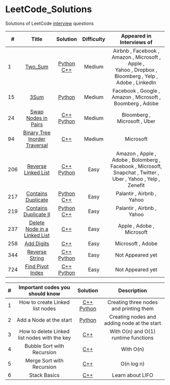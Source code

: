 # LeetCode_Solutions
Solutions of LeetCode [interview](http://www.learn4master.com/interview-questions/leetcode/leetcode-problems-classified-by-company) questions

| # | Title | Solution | Difficulty | Appeared in Interviews of  |
|---|:-----:|:--------:| :---------:| :---------:|
| 1 | [Two_Sum](https://leetcode.com/problems/two-sum/description/) | [ Python ](https://github.com/kotharan/LeetCode_Solutions/blob/master/Python_Code_Solutions/Two_Sum.py) <br> [C++](https://github.com/kotharan/LeetCode_Solutions/blob/master/C%2B%2B_Code_Solutions/Two_Sum.cpp)| Medium | Airbnb , Facebook , Amazon , Microsoft , Apple ,<br> Yahoo , Dropbox , Bloomberg , Yelp , Adobe , LinkedIn |
| 15 | [3Sum](https://leetcode.com/problems/3sum/description/) | [ Python ](https://github.com/kotharan/LeetCode_Solutions/blob/master/Python_Code_Solutions/3Sum.py)| Medium | Facebook , Google , Amazon , Microsoft , Boomberg , Adobe |
| 24 |[Swap Nodes in Pairs](https://leetcode.com/problems/swap-nodes-in-pairs/description/) | [C++](https://github.com/kotharan/LeetCode_Solutions/blob/master/C%2B%2B_Code_Solutions/Swap%20Nodes%20in%20Pairs.cpp) <br> [Python](https://github.com/kotharan/LeetCode_Solutions/blob/master/Python_Code_Solutions/SwapNodesInPairs.py) | Medium | Bloomberg , Microsoft , Uber |
| 94 |[Binary Tree Inorder Traversal](https://leetcode.com/problems/binary-tree-inorder-traversal/description/) | [C++](https://github.com/kotharan/LeetCode_Solutions/blob/master/C%2B%2B_Code_Solutions/Binary%20Tree%20Inorder%20Traversal.cpp) | Medium | Microsoft |
| 206 |[Reverse Linked List](https://leetcode.com/problems/reverse-linked-list/description/) | [C++](https://github.com/kotharan/LeetCode_Solutions/blob/master/C%2B%2B_Code_Solutions/Reverse%20Linked%20List.cpp) <Br> [Python](https://github.com/kotharan/LeetCode_Solutions/blob/master/Python_Code_Solutions/Reverse_Linked_List.py)| Easy | Amazon , Apple , Adobe , Bolomberg , Facebook , Microsoft, Snapchat , Twitter , Uber , Yahoo , Yelp , Zenefit |
| 217 | [Contains Duplicate ](https://leetcode.com/problems/contains-duplicate/description/) | [ Python ](https://github.com/kotharan/LeetCode_Solutions/blob/master/Python_Code_Solutions/Contains_Duplicate.py) <br> [C++](https://github.com/kotharan/LeetCode_Solutions/blob/master/C%2B%2B_Code_Solutions/ContainsDuplicate.cpp)| Easy | Palantir , Airbnb , Yahoo |
| 219 | [Contains Duplicate II ](https://leetcode.com/problems/contains-duplicate-ii/description/) | [ Python ](https://github.com/kotharan/LeetCode_Solutions/blob/master/Python_Code_Solutions/Contains_Duplicate_II.py) <Br> [C++](https://github.com/kotharan/LeetCode_Solutions/blob/master/C%2B%2B_Code_Solutions/ContainsDuplicateII.cpp)| Easy |  Palantir , Airbnb , Yahoo |
| 237 | [Delete Node in a Linked List](https://leetcode.com/problems/delete-node-in-a-linked-list/description/) | [C++](https://github.com/kotharan/LeetCode_Solutions/blob/master/C%2B%2B_Code_Solutions/Delete%20Node%20in%20a%20Linked%20List.cpp) | Easy | Apple , Adobe , Microsoft |
| 258 |	[Add Digits](https://leetcode.com/problems/add-digits/description/) | [C++](https://github.com/kotharan/LeetCode_Solutions/blob/master/C%2B%2B_Code_Solutions/addDigits.cpp) | Easy | Microsoft , Adobe |
| 344 | [Reverse String](https://leetcode.com/problems/reverse-string/description/) | [C++](https://github.com/kotharan/LeetCode_Solutions/blob/master/C%2B%2B_Code_Solutions/Reverse%20String.cpp) <Br> [Python](https://github.com/kotharan/LeetCode_Solutions/blob/master/Python_Code_Solutions/ReverseString.py)| Easy | Not Appeared yet |
| 724 | [Find Pivot Index](https://leetcode.com/problems/find-pivot-index/description/) | [C++](https://github.com/kotharan/LeetCode_Solutions/blob/master/C%2B%2B_Code_Solutions/Find%20Pivot%20Index.cpp) [Python](https://github.com/kotharan/LeetCode_Solutions/blob/master/Python_Code_Solutions/Find%20Pivot%20Index.py) | Easy | Not Appeared yet |

| # | Important codes you should know | Solution | Description |
|---|:---------:| :---------:| :---------:|
| 1 |  How to create Linked list nodes | [C++](https://github.com/kotharan/LeetCode_Solutions/blob/master/C%2B%2B_Code_Solutions/CreatLinkedListNodes.cpp)<br> [Python](https://github.com/kotharan/LeetCode_Solutions/blob/master/Python_Code_Solutions/Create_LL_Nodes.py) | Creating three nodes and printing them |
| 2 | Add a Node at the start | [Python](https://github.com/kotharan/LeetCode_Solutions/blob/master/Python_Code_Solutions/AddingNodeToStart.py) | Creating nodes and adding node at the start |
| 3 |  How to delete Linked list nodes with the key | [C++](https://github.com/kotharan/LeetCode_Solutions/blob/master/C%2B%2B_Code_Solutions/NodeDelete.cpp) | With O(n) and O(1) runtime functions |
| 4 | Bubble Sort with Recursion  | [C++](https://github.com/kotharan/LeetCode_Solutions/blob/master/C%2B%2B_Code_Solutions/BuubleSort.cpp) | With O(n) |
| 5 | Merge Sort with Recursion | [C++](https://github.com/kotharan/LeetCode_Solutions/blob/master/C%2B%2B_Code_Solutions/MergeSort.cpp) | O(n log n) |
| 6 | Stack Basics | [C++](https://github.com/kotharan/LeetCode_Solutions/blob/master/C%2B%2B_Code_Solutions/LearningStack.cpp) | Learn about LIFO |

